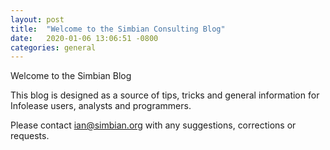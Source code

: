 ```yaml
---
layout: post
title:  "Welcome to the Simbian Consulting Blog"
date:   2020-01-06 13:06:51 -0800
categories: general
---
```

Welcome to the Simbian Blog

This blog is designed as a source of tips, tricks and general information for Infolease users, analysts and programmers.

Please contact ian@simbian.org with any suggestions, corrections or requests.